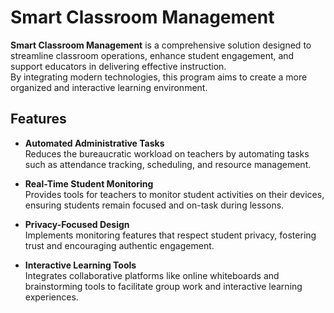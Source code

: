 # Smart Classroom Management

**Smart Classroom Management** is a comprehensive solution designed to streamline classroom operations, enhance student engagement, and support educators in delivering effective instruction.  
By integrating modern technologies, this program aims to create a more organized and interactive learning environment.

## Features

- **Automated Administrative Tasks**  
  Reduces the bureaucratic workload on teachers by automating tasks such as attendance tracking, scheduling, and resource management.

- **Real-Time Student Monitoring**  
  Provides tools for teachers to monitor student activities on their devices, ensuring students remain focused and on-task during lessons.

- **Privacy-Focused Design**  
  Implements monitoring features that respect student privacy, fostering trust and encouraging authentic engagement.

- **Interactive Learning Tools**  
  Integrates collaborative platforms like online whiteboards and brainstorming tools to facilitate group work and interactive learning experiences.
